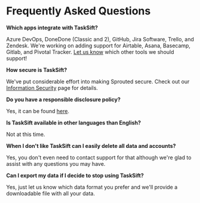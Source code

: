 # Frequently Asked Questions

**Which apps integrate with TaskSift?**

Azure DevOps, DoneDone \(Classic and 2\), GitHub, Jira Software, Trello, and Zendesk. We're working on adding support for Airtable, Asana, Basecamp, Gitlab, and Pivotal Tracker. [Let us know](https://tasksift.canny.io/) which other tools we should support!

**How secure is TaskSift?**

We've put considerable effort into making Sprouted secure. Check out our [Information Security](information-security.md) page for details.

**Do you have a responsible disclosure policy?**

Yes, it can be found [here](responsible-disclosure.md).

**Is TaskSift available in other languages than English?**

Not at this time.

**When I don't like TaskSift can I easily delete all data and accounts?**

Yes, you don't even need to contact support for that although we're glad to assist with any questions you may have.

**Can I export my data if I decide to stop using TaskSift?**

Yes, just let us know which data format you prefer and we'll provide a downloadable file with all your data.

